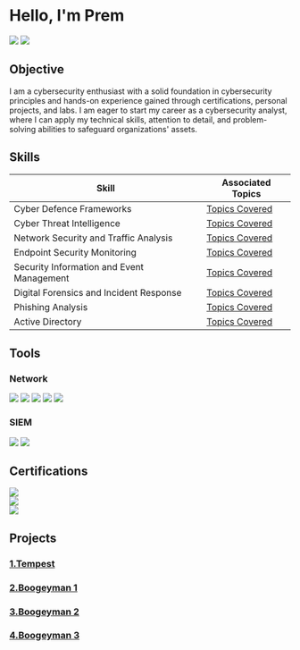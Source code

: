 # Hello, I'm Prem
<div>
<a href="https://linkedin.com/in/prem-thapa-csit"><img src="https://img.shields.io/badge/-LinkedIn-0072b1?&style=for-the-badge&logo=linkedin&logoColor=white" /></a>
<a href="https://tryhackme.com/r/p/mowiz"><img src="https://img.shields.io/badge/-TryHackMe-232323?&style=for-the-badge&logo=tryhackme&logoColor=white" /></a>
</div>



## Objective

I am a cybersecurity enthusiast with a solid foundation in cybersecurity principles and hands-on experience gained through certifications, personal projects, and labs. I am eager to start my career as a cybersecurity analyst, where I can apply my technical skills, attention to detail, and problem-solving abilities to safeguard organizations' assets.

## Skills

| Skill                                         | Associated Topics         |
|-----------------------------------------------|----------------------------|
| Cyber Defence Frameworks       | <a href="https://github.com/Modern-Wizard/cyberdefenceframework/tree/main">Topics Covered</a>|
| Cyber Threat Intelligence | <a href="https://github.com/Modern-Wizard/Cyberthreatintelligence/tree/main">Topics Covered</a>|
| Network Security and Traffic Analysis        | <a href="https://github.com/Modern-Wizard/Networksecurity-Trafficanalysis/tree/main">Topics Covered</a>|
| Endpoint Security Monitoring      | <a href="https://github.com/Modern-Wizard/Endpointsecuritymonitoring/tree/main">Topics Covered</a>|
| Security Information and Event Management                  | <a href="https://github.com/Modern-Wizard/SIEM/tree/main">Topics Covered</a>|
| Digital Forensics and Incident Response | <a href="https://github.com/Modern-Wizard/DFIR/tree/main">Topics Covered</a>|
| Phishing Analysis| <a href="https://github.com/Modern-Wizard/Phishing/tree/main">Topics Covered</a>|
| Active Directory | <a href="https://google.com">Topics Covered</a>|

## Tools

### Network
<div>
    <img src="https://img.shields.io/badge/-Wireshark-1679A7?&style=for-the-badge&logo=Wireshark&logoColor=white" />
    <img src="https://img.shields.io/badge/-Zeek-2C8EBB?style=for-the-badge&logo=Zeek&logoColor=white" />
    <img src="https://img.shields.io/badge/-Snort-FF0000?style=for-the-badge&logo=Snort&logoColor=white" />
    <img src="https://img.shields.io/badge/-TCPDump-006600?style=for-the-badge&logo=TCPDump&logoColor=white" />
    <img src="https://img.shields.io/badge/-Suricata-F04E23?style=for-the-badge&logo=Suricata&logoColor=white" />
</div>

### SIEM
<div>
    <img src="https://img.shields.io/badge/-Splunk-000000?&style=for-the-badge&logo=Splunk&logoColor=white" />
    <img src="https://img.shields.io/badge/-Wazuh-000000?&style=for-the-badge&logo=Wazuh&logoColor=white" />
    
</div>

## Certifications

<div>
<a href="https://github.com/Modern-Wizard/Modern-Wizard/blob/main/Google%20Cybersecurity%20%20Certificate.png"><img src="https://img.shields.io/badge/-Google%20Cybersecurity%20Professional%20Certificate-007bff?style=for-the-badge&logo=Google&logoColor=FFD700" /></a>
</div>
<div>
<a href="https://tryhackme-certificates.s3-eu-west-1.amazonaws.com/THM-BVUPBONY40.png"><img src="https://img.shields.io/badge/-TryHackMe%20SOC%20Level%201%20Certificate-007bff?style=for-the-badge&logo=TryHackMe&logoColor=red" /></a>
</div>
<div>
<img src="https://img.shields.io/badge/-TryHackMe%20Cyber%20Defence%20Certificate-007bff?style=for-the-badge&logo=TryHackMe&logoColor=red" />
</div>

## Projects
### <a href="https://github.com/Modern-Wizard/Tempest">1.Tempest</a>
### <a href="https://github.com/Modern-Wizard/Boogeyman-1">2.Boogeyman 1</a>
### <a href="https://github.com/Modern-Wizard/Boogeyman-2">3.Boogeyman 2</a>
### <a href="https://github.com/Modern-Wizard/Boogeyman-3">4.Boogeyman 3</a>
